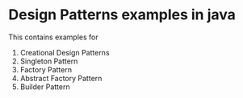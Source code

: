 # Design Patterns examples in java
This contains examples for
1. Creational Design Patterns
  1. Singleton Pattern
  2. Factory Pattern
  3. Abstract Factory Pattern
  4. Builder Pattern
